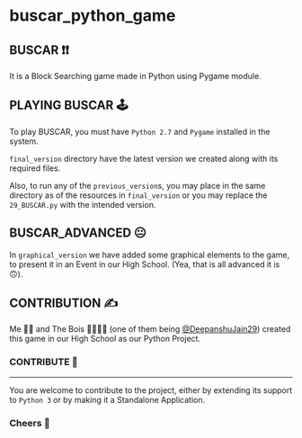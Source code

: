 
# buscar_python_game

  

## BUSCAR :exclamation::exclamation:

It is a Block Searching game made in Python using Pygame module.

  

## PLAYING BUSCAR :joystick:

To play BUSCAR, you must have ` Python 2.7 ` and ` Pygame ` installed in the system.

  

`final_version` directory have the latest version we created along with its required files.

  

Also, to run any of the `previous_version`s, you may place in the same directory as of the resources in `final_version` or you may replace the `29_BUSCAR.py` with the intended version.

  

## BUSCAR_ADVANCED :neutral_face:

In `graphical_version` we have added some graphical elements to the game, to present it in an Event in our High School. (Yea, that is all advanced it is :upside_down_face:).

  

## CONTRIBUTION :writing_hand:
Me :raising_hand_man: and The Bois :frowning_man::pouting_man: (one of them being [@DeepanshuJain29](https://github.com/DeepanshuJain29)) created this game in our High School as our Python Project.

### CONTRIBUTE :handshake:
---
You are welcome to contribute to the project, either by extending its support to `Python 3` or by making it a Standalone Application.

### Cheers :beers: